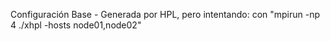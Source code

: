 Configuración Base - Generada por HPL, pero intentando: con "mpirun -np 4 ./xhpl -hosts node01,node02"